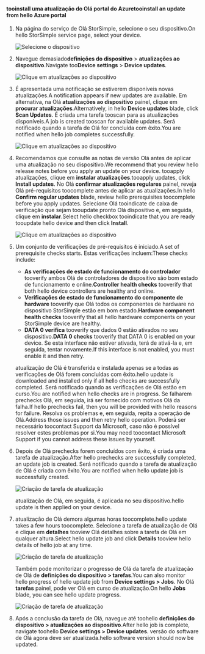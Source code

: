 <!--author=alkohli last changed: 08/04/17-->

#### <a name="tooinstall-an-update-from-hello-azure-portal"></a><span data-ttu-id="98600-101">tooinstall uma atualização do Olá portal do Azure</span><span class="sxs-lookup"><span data-stu-id="98600-101">tooinstall an update from hello Azure portal</span></span>

1. <span data-ttu-id="98600-102">Na página do serviço de Olá StorSimple, selecione o seu dispositivo.</span><span class="sxs-lookup"><span data-stu-id="98600-102">On hello StorSimple service page, select your device.</span></span>

    ![Selecione o dispositivo](./media/storsimple-8000-install-update5-via-portal/update1.png)

2. <span data-ttu-id="98600-104">Navegue demasiado**definições do dispositivo** > **atualizações ao dispositivo**.</span><span class="sxs-lookup"><span data-stu-id="98600-104">Navigate too**Device settings** > **Device updates**.</span></span>

    ![Clique em atualizações ao dispositivo](./media/storsimple-8000-install-update5-via-portal/update2.png)

2. <span data-ttu-id="98600-106">É apresentada uma notificação se estiverem disponíveis novas atualizações.</span><span class="sxs-lookup"><span data-stu-id="98600-106">A notification appears if new updates are available.</span></span> <span data-ttu-id="98600-107">Em alternativa, na Olá **atualizações ao dispositivo** painel, clique em **procurar atualizações**.</span><span class="sxs-lookup"><span data-stu-id="98600-107">Alternatively, in hello **Device updates** blade, click **Scan Updates**.</span></span> <span data-ttu-id="98600-108">É criada uma tarefa tooscan para as atualizações disponíveis.</span><span class="sxs-lookup"><span data-stu-id="98600-108">A job is created tooscan for available updates.</span></span> <span data-ttu-id="98600-109">Será notificado quando a tarefa de Olá for concluída com êxito.</span><span class="sxs-lookup"><span data-stu-id="98600-109">You are notified when hello job completes successfully.</span></span>

    ![Clique em atualizações ao dispositivo](./media/storsimple-8000-install-update5-via-portal/update3.png)

3. <span data-ttu-id="98600-111">Recomendamos que consulte as notas de versão Olá antes de aplicar uma atualização no seu dispositivo.</span><span class="sxs-lookup"><span data-stu-id="98600-111">We recommend that you review hello release notes before you apply an update on your device.</span></span> <span data-ttu-id="98600-112">tooapply atualizações, clique em **instalar atualizações**.</span><span class="sxs-lookup"><span data-stu-id="98600-112">tooapply updates, click **Install updates**.</span></span> <span data-ttu-id="98600-113">No Olá **confirmar atualizações regulares** painel, reveja Olá pré-requisitos toocomplete antes de aplicar as atualizações.</span><span class="sxs-lookup"><span data-stu-id="98600-113">In hello **Confirm regular updates** blade, review hello prerequisites toocomplete before you apply updates.</span></span> <span data-ttu-id="98600-114">Selecione Olá tooindicate de caixa de verificação que sejam tooupdate pronto Olá dispositivo e, em seguida, clique em **instalar**.</span><span class="sxs-lookup"><span data-stu-id="98600-114">Select hello checkbox tooindicate that you are ready tooupdate hello device and then click **Install**.</span></span>

    ![Clique em atualizações ao dispositivo](./media/storsimple-8000-install-update5-via-portal/update4.png)

6. <span data-ttu-id="98600-116">Um conjunto de verificações de pré-requisitos é iniciado.</span><span class="sxs-lookup"><span data-stu-id="98600-116">A set of prerequisite checks starts.</span></span> <span data-ttu-id="98600-117">Estas verificações incluem:</span><span class="sxs-lookup"><span data-stu-id="98600-117">These checks include:</span></span>
   
   * <span data-ttu-id="98600-118">**As verificações de estado de funcionamento do controlador** tooverify ambos Olá de controladores de dispositivo são bom estado de funcionamento e online.</span><span class="sxs-lookup"><span data-stu-id="98600-118">**Controller health checks** tooverify that both hello device controllers are healthy and online.</span></span>
   * <span data-ttu-id="98600-119">**Verificações de estado de funcionamento do componente de hardware** tooverify que Olá todos os componentes de hardware no dispositivo StorSimple estão em bom estado.</span><span class="sxs-lookup"><span data-stu-id="98600-119">**Hardware component health checks** tooverify that all hello hardware components on your StorSimple device are healthy.</span></span>
   * <span data-ttu-id="98600-120">**DATA 0 verifica** tooverify que dados 0 estão ativados no seu dispositivo.</span><span class="sxs-lookup"><span data-stu-id="98600-120">**DATA 0 checks** tooverify that DATA 0 is enabled on your device.</span></span> <span data-ttu-id="98600-121">Se esta interface não estiver ativada, terá de ativá-la e, em seguida, tentar novamente.</span><span class="sxs-lookup"><span data-stu-id="98600-121">If this interface is not enabled, you must enable it and then retry.</span></span>

    <span data-ttu-id="98600-122">atualização de Olá é transferida e instalada apenas se a todas as verificações de Olá forem concluídas com êxito.</span><span class="sxs-lookup"><span data-stu-id="98600-122">hello update is downloaded and installed only if all hello checks are successfully completed.</span></span> <span data-ttu-id="98600-123">Será notificado quando as verificações de Olá estão em curso.</span><span class="sxs-lookup"><span data-stu-id="98600-123">You are notified when hello checks are in progress.</span></span> <span data-ttu-id="98600-124">Se falharem prechecks Olá, em seguida, irá ser fornecido com motivos Olá da falha.</span><span class="sxs-lookup"><span data-stu-id="98600-124">If hello prechecks fail, then you will be provided with hello reasons for failure.</span></span> <span data-ttu-id="98600-125">Resolva os problemas e, em seguida, repita a operação de Olá.</span><span class="sxs-lookup"><span data-stu-id="98600-125">Address those issues and then retry hello operation.</span></span> <span data-ttu-id="98600-126">Poderá ser necessário toocontact Support da Microsoft, caso não é possível resolver estes problemas por si.</span><span class="sxs-lookup"><span data-stu-id="98600-126">You may need toocontact Microsoft Support if you cannot address these issues by yourself.</span></span>

7. <span data-ttu-id="98600-127">Depois de Olá prechecks forem concluídos com êxito, é criada uma tarefa de atualização.</span><span class="sxs-lookup"><span data-stu-id="98600-127">After hello prechecks are successfully completed, an update job is created.</span></span> <span data-ttu-id="98600-128">Será notificado quando a tarefa de atualização de Olá é criada com êxito.</span><span class="sxs-lookup"><span data-stu-id="98600-128">You are notified when hello update job is successfully created.</span></span>
   
    ![Criação de tarefa de atualização](./media/storsimple-8000-install-update5-via-portal/update6.png)
   
    <span data-ttu-id="98600-130">atualização de Olá, em seguida, é aplicada no seu dispositivo.</span><span class="sxs-lookup"><span data-stu-id="98600-130">hello update is then applied on your device.</span></span>

9. <span data-ttu-id="98600-131">atualização de Olá demora algumas horas toocomplete.</span><span class="sxs-lookup"><span data-stu-id="98600-131">hello update takes a few hours toocomplete.</span></span> <span data-ttu-id="98600-132">Selecione a tarefa de atualização de Olá e clique em **detalhes** tooview Olá detalhes sobre a tarefa de Olá em qualquer altura.</span><span class="sxs-lookup"><span data-stu-id="98600-132">Select hello update job and click **Details** tooview hello details of hello job at any time.</span></span>

    ![Criação de tarefa de atualização](./media/storsimple-8000-install-update5-via-portal/update8.png)

     <span data-ttu-id="98600-134">Também pode monitorizar o progresso de Olá da tarefa de atualização de Olá de **definições do dispositivo > tarefas**.</span><span class="sxs-lookup"><span data-stu-id="98600-134">You can also monitor hello progress of hello update job from **Device settings > Jobs**.</span></span> <span data-ttu-id="98600-135">No Olá **tarefas** painel, pode ver Olá em curso de atualização.</span><span class="sxs-lookup"><span data-stu-id="98600-135">On hello **Jobs** blade, you can see hello update progress.</span></span>

     ![Criação de tarefa de atualização](./media/storsimple-8000-install-update5-via-portal/update7.png)

10. <span data-ttu-id="98600-137">Após a conclusão da tarefa de Olá, navegue até toohello **definições do dispositivo > atualizações ao dispositivo**.</span><span class="sxs-lookup"><span data-stu-id="98600-137">After hello job is complete, navigate toohello **Device settings > Device updates**.</span></span> <span data-ttu-id="98600-138">versão do software de Olá agora deve ser atualizada.</span><span class="sxs-lookup"><span data-stu-id="98600-138">hello software version should now be updated.</span></span>

